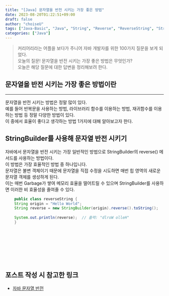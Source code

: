 ```yaml
---
title: "[Java] 문자열을 반전 시키는 가장 좋은 방법"
date: 2023-08-20T01:22:51+09:00
draft: false
author: "choiseU"
tags: ["Java-Basic", "Java", "String", "Reverse", "ReverseString", "StringBuilder"]
categories: ["Java"]
---
```

> 커리어리라는 어플을 보다가 주니어 자바 개발자를 위한 100가지 질문을 보게 되었다.    
> 오늘의 질문! 문자열을 반전 시키는 가장 좋은 방법은 무엇인가?  
> 오늘은 해당 질문에 대한 답변을 정리해보려 한다.  

## 문자열을 반전 시키는 가장 좋은 방법이란
***
문자열을 반전 시키는 방법은 정말 많이 있다.  
예를 들어 반복문을 사용하는 방법, 라이브러리 함수를 이용하는 방법, 재귀함수를 이용하는 방법 등 정말 다양한 방법이 있다.  
이 중에서 효율이 좋다고 생각하는 방법 1가지에 대해 알아보고자 한다.  


## StringBuilder를 사용해 문자열 반전 시키기
자바에서 문자열을 반전 시키는 가장 일반적인 방법으로 StringBuilder의 reverse() 메서드를 사용하는 방법이다.  
이 방법은 가장 효율적인 방법 중 하나입니다.  
문자열은 불변 객체이기 때문에 문자열을 직접 수정을 시도하면 매번 힙 영역의 새로운 문자열 객체를 생성하게 된다.  
이는 매번 Garbage가 쌓여 메모리 효율을 떨어트릴 수 있으며 StringBuilder를 사용하면 이러한 비 효율성을 줄여줄 수 있다.
~~~java
    public class reverseString {
    String origin = "Hello World";
    String reverse = new StringBuilder(origin).reverse().toString();
    
    System.out.println(reverse);  // 출력: "dlroW olleH"
    }
~~~

<div style="height: 100px;"></div>

## 포스트 작성 시 참고한 링크
- [자바 문자열 반전](https://velog.io/@sudong/%EA%B8%B0%EC%88%A0%EB%A9%B4%EC%A0%91%EB%AC%B8%EC%9E%90%EC%97%B4%EC%9D%84-%EB%B0%98%EC%A0%84%EC%8B%9C%ED%82%A4%EB%8A%94-%EA%B0%80%EC%9E%A5-%EC%A2%8B%EC%9D%80-%EB%B0%A9%EB%B2%95)